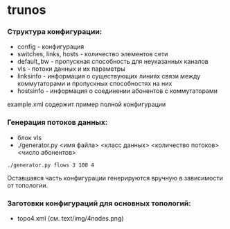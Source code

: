 # trunos

### Структура конфигурации:
-  config - конфигурация
-  switches, links, hosts - количество элементов сети
-  default_bw - пропускная способность для неуказанных каналов
-  vls - потоки данных и их параметры
-  linksinfo - информация о существующих линиях связи между коммутаторами и пропускных способностях на них
-  hostsinfo - информация о соединении абонентов с коммутаторами

example.xml содержит пример полной конфигурации

### Генерация потоков данных:
-  блок vls
-  ./generator.py <имя файла> <класс данных> <количество потоков> <число абонентов>
```ssh
./generator.py flows 3 100 4
```

Оставшаяся часть конфигурации генерируются вручную в зависимости от топологии.

### Заготовки конфигураций для основных топологий:
-  topo4.xml (см. text/img/4nodes.png)
